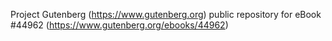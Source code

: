 Project Gutenberg (https://www.gutenberg.org) public repository for eBook #44962 (https://www.gutenberg.org/ebooks/44962)

